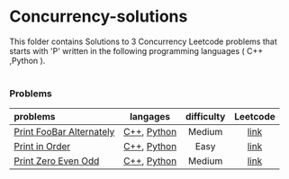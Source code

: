 # Concurrency-solutions
This folder contains Solutions to 3 Concurrency Leetcode problems that starts with 'P' written in the following programming languages ( C++ ,Python ).<br><br>
### Problems ###
|problems|langages|difficulty|Leetcode|
|:-------|:------:|:--------:|:------:|
|[Print FooBar Alternately](https://github.com/AnasImloul/Leetcode-solutions/tree/main/concurrency/P/Print%20FooBar%20Alternately/)|[C++](https://github.com/AnasImloul/Leetcode-solutions/tree/main/concurrency/P/Print%20FooBar%20Alternately/Print%20FooBar%20Alternately.cpp), [Python](https://github.com/AnasImloul/Leetcode-solutions/tree/main/concurrency/P/Print%20FooBar%20Alternately/Print%20FooBar%20Alternately.py)|Medium|[link](https://leetcode.com/problems/print-foobar-alternately)|
|[Print in Order](https://github.com/AnasImloul/Leetcode-solutions/tree/main/concurrency/P/Print%20in%20Order/)|[C++](https://github.com/AnasImloul/Leetcode-solutions/tree/main/concurrency/P/Print%20in%20Order/Print%20in%20Order.cpp), [Python](https://github.com/AnasImloul/Leetcode-solutions/tree/main/concurrency/P/Print%20in%20Order/Print%20in%20Order.py)|Easy|[link](https://leetcode.com/problems/print-in-order)|
|[Print Zero Even Odd](https://github.com/AnasImloul/Leetcode-solutions/tree/main/concurrency/P/Print%20Zero%20Even%20Odd/)|[C++](https://github.com/AnasImloul/Leetcode-solutions/tree/main/concurrency/P/Print%20Zero%20Even%20Odd/Print%20Zero%20Even%20Odd.cpp), [Python](https://github.com/AnasImloul/Leetcode-solutions/tree/main/concurrency/P/Print%20Zero%20Even%20Odd/Print%20Zero%20Even%20Odd.py)|Medium|[link](https://leetcode.com/problems/print-zero-even-odd)|